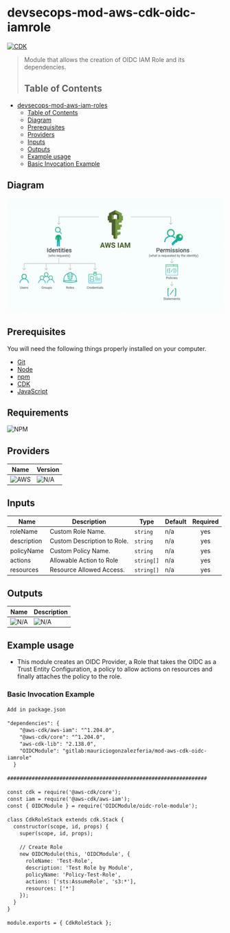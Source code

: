 # devsecops-mod-aws-cdk-oidc-iamrole

[![CDK](https://img.shields.io/badge/CDK-2.138.0-yellow)](https://docs.aws.amazon.com/cdk/v2/guide/getting_started.html)

> Module that allows the creation of OIDC IAM Role and its dependencies.
>
> ## Table of Contents

- [devsecops-mod-aws-iam-roles](#devsecops-mod-aws-iam-roles)
  - [Table of Contents](#Table-of-Contents)
  - [Diagram](#Diagram)
  - [Prerequisites](#Prerequisites)
  - [Providers](#Providers)
  - [Inputs](#Inputs)
  - [Outputs](#Outputs)
  - [Example usage](#Example-usage)
  - [Basic Invocation Example](#Basic-Invocation-Example)

## Diagram

![](./images/IAM%20Roles.png)

## Prerequisites

You will need the following things properly installed on your computer.

- [Git](http://git-scm.com/)
- [Node](https://nodejs.org/en/download)
- [npm](https://docs.npmjs.com/downloading-and-installing-node-js-and-npm)
- [CDK](https://docs.aws.amazon.com/cdk/v2/guide/getting_started.html#getting_started_install)
- [JavaScript](https://developer.mozilla.org/es/docs/Web/JavaScript)

## Requirements

![NPM](https://img.shields.io/badge/NPM%20INSTALL-grey?style=for-the-badge&logo=NPM)



## Providers

| Name | Version |
| ---- | ------- |
| ![AWS](https://img.shields.io/badge/AWS-gree)  | ![N/A](https://img.shields.io/badge/N/A-grey)     |

## Inputs

| Name                  | Description                                                                                                                        | Type     | Default | Required |
| --------------------- | ---------------------------------------------------------------------------------------------------------------------------------- | -------- | ------- | :------: |
| roleName                 | Custom Role Name.                                                                                                            | `string`    | n/a     |   yes    |
| description                  | Custom Description to Role.                                                                                                       | `string`    | n/a     |   yes    |
| policyName    | Custom Policy Name.                                                                    | `string` | n/a   |    yes    |
| actions           | Allowable Action to Role                                                                                                           | `string[]` | n/a    |    yes    |
| resources | Resource Allowed Access.                                                       | `string[]` | n/a |    yes    |


## Outputs

| Name  | Description                                 |
| ----- | ------------------------------------------- |
| ![N/A](https://img.shields.io/badge/N/A-grey) | ![N/A](https://img.shields.io/badge/N/A-grey) |

## Example usage

- This module creates an OIDC Provider, a Role that takes the OIDC as a Trust Entity Configuration, a policy to allow actions on resources and finally attaches the policy to the role.


### Basic Invocation Example

```CDK
Add in package.json

"dependencies": {
    "@aws-cdk/aws-iam": "^1.204.0",
    "@aws-cdk/core": "^1.204.0",
    "aws-cdk-lib": "2.138.0",
    "OIDCModule": "gitlab:mauriciogonzalezferia/mod-aws-cdk-oidc-iamrole"
  }

#################################################################

const cdk = require('@aws-cdk/core');
const iam = require('@aws-cdk/aws-iam');
const { OIDCModule } = require('OIDCModule/oidc-role-module');

class CdkRoleStack extends cdk.Stack {
  constructor(scope, id, props) {
    super(scope, id, props);

    // Create Role
    new OIDCModule(this, 'OIDCModule', {
      roleName: 'Test-Role',
      description: 'Test Role by Module',
      policyName: 'Policy-Test-Role',
      actions: ['sts:AssumeRole', 's3:*'],
      resources: ['*']
    });
  }
}

module.exports = { CdkRoleStack };

```

